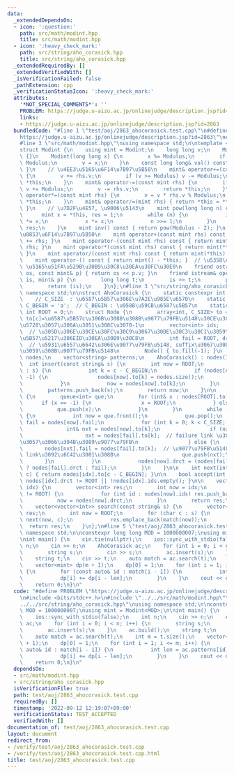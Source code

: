 ```yaml
---
data:
  _extendedDependsOn:
  - icon: ':question:'
    path: src/math/modint.hpp
    title: src/math/modint.hpp
  - icon: ':heavy_check_mark:'
    path: src/string/aho_corasick.hpp
    title: src/string/aho_corasick.hpp
  _extendedRequiredBy: []
  _extendedVerifiedWith: []
  _isVerificationFailed: false
  _pathExtension: cpp
  _verificationStatusIcon: ':heavy_check_mark:'
  attributes:
    '*NOT_SPECIAL_COMMENTS*': ''
    PROBLEM: https://judge.u-aizu.ac.jp/onlinejudge/description.jsp?id=2863
    links:
    - https://judge.u-aizu.ac.jp/onlinejudge/description.jsp?id=2863
  bundledCode: "#line 1 \"test/aoj/2863_ahocorasick.test.cpp\"\n#define PROBLEM \"\
    https://judge.u-aizu.ac.jp/onlinejudge/description.jsp?id=2863\"\n#include <bits/stdc++.h>\n\
    #line 3 \"src/math/modint.hpp\"\nusing namespace std;\n\ntemplate <int64_t Modulus>\n\
    struct Modint {\n    using mint = Modint;\n    long long v;\n    Modint() : v(0)\
    \ {}\n    Modint(long long x) {\n        x %= Modulus;\n        if (x < 0) x +=\
    \ Modulus;\n        v = x;\n    }\n    const long long& val() const { return v;\
    \ }\n    // \u4EE3\u5165\u6F14\u7B97\u5B50\n    mint& operator+=(const mint rhs)\
    \ {\n        v += rhs.v;\n        if (v >= Modulus) v -= Modulus;\n        return\
    \ *this;\n    }\n    mint& operator-=(const mint rhs) {\n        if (v < rhs.v)\
    \ v += Modulus;\n        v -= rhs.v;\n        return *this;\n    }\n    mint&\
    \ operator*=(const mint rhs) {\n        v = v * rhs.v % Modulus;\n        return\
    \ *this;\n    }\n    mint& operator/=(mint rhs) { return *this = *this * rhs.inv();\
    \ }\n    // \u7D2F\u4E57, \u9006\u5143\n    mint pow(long long n) const {\n  \
    \      mint x = *this, res = 1;\n        while (n) {\n            if (n & 1) res\
    \ *= x;\n            x *= x;\n            n >>= 1;\n        }\n        return\
    \ res;\n    }\n    mint inv() const { return pow(Modulus - 2); }\n    // \u7B97\
    \u8853\u6F14\u7B97\u5B50\n    mint operator+(const mint rhs) const { return mint(*this)\
    \ += rhs; }\n    mint operator-(const mint rhs) const { return mint(*this) -=\
    \ rhs; }\n    mint operator*(const mint rhs) const { return mint(*this) *= rhs;\
    \ }\n    mint operator/(const mint rhs) const { return mint(*this) /= rhs; }\n\
    \    mint operator-() const { return mint() - *this; }  // \u5358\u9805\n    //\
    \ \u5165\u51FA\u529B\u30B9\u30C8\u30EA\u30FC\u30E0\n    friend ostream& operator<<(ostream&\
    \ os, const mint& p) { return os << p.v; }\n    friend istream& operator>>(istream&\
    \ is, mint& p) {\n        long long t;\n        is >> t;\n        p = mint(t);\n\
    \        return (is);\n    }\n};\n#line 3 \"src/string/aho_corasick.hpp\"\nusing\
    \ namespace std;\n\nstruct AhoCorasick {\n    static constexpr int C_SIZE = 26;\
    \    // C_SIZE  : \u6587\u5B57\u306E\u7A2E\u985E\u6570\n    static constexpr int\
    \ C_BEGIN = 'a';  // C_BEGIN : \u958B\u59CB\u6587\u5B57\n    static constexpr\
    \ int ROOT = 0;\n    struct Node {\n        array<int, C_SIZE> to = {};    //\
    \ to[c]=\u6587\u5B57c\u306B\u3088\u308B\u9077\u79FB\u5148\u30CE\u30FC\u30C9, \u5B58\
    \u5728\u3057\u306A\u3051\u308C\u3070-1\n        vector<int> ids;             \
    \  // \u305D\u306E\u30CE\u30FC\u30C9\u3067\u30DE\u30C3\u30C1\u3059\u308B\u6587\
    \u5B57\u5217\u306EID\u30EA\u30B9\u30C8\n        int fail = ROOT, drct = ROOT;\
    \  // \u5931\u6557\u6642\u306E\u9077\u79FB\u5148, suffix\u3067\u30DE\u30C3\u30C1\
    \u3059\u308B\u9077\u79FB\u5148\n        Node() { to.fill(-1); }\n    };\n    vector<Node>\
    \ nodes;\n    vector<string> patterns;\n    AhoCorasick() : nodes(1) {}\n\n  \
    \  int insert(const string& s) {\n        int now = ROOT;\n        for (char c\
    \ : s) {\n            int k = c - C_BEGIN;\n            if (nodes[now].to[k] ==\
    \ -1) {\n                nodes[now].to[k] = nodes.size();\n                nodes.push_back(Node());\n\
    \            }\n            now = nodes[now].to[k];\n        }\n        nodes[now].ids.push_back(patterns.size());\n\
    \        patterns.push_back(s);\n        return now;\n    }\n\n    void build()\
    \ {\n        queue<int> que;\n        for (int& x : nodes[ROOT].to) {\n      \
    \      if (x == -1) {\n                x = ROOT;\n            } else {\n     \
    \           que.push(x);\n            }\n        }\n        while (!que.empty())\
    \ {\n            int now = que.front();\n            que.pop();\n            int\
    \ fail = nodes[now].fail;\n            for (int k = 0; k < C_SIZE; k++) {\n  \
    \              int& nxt = nodes[now].to[k];\n                if (nxt == -1) {\n\
    \                    nxt = nodes[fail].to[k];  // failure link \u3067\u9077\u79FB\
    \u3057\u3066\u304B\u3089\u9077\u79FB\n                } else {\n             \
    \       nodes[nxt].fail = nodes[fail].to[k];  // \u9077\u79FB\u5148\u306Efailure\
    \ link\u3092\u6C42\u3081\u308B\n                    que.push(nxt);\n         \
    \       }\n            }\n            nodes[now].drct = (nodes[fail].ids.empty()\
    \ ? nodes[fail].drct : fail);\n        }\n    }\n\n    int next(int idx, char\
    \ c) { return nodes[idx].to[c - C_BEGIN]; }\n\n    bool accept(int idx) { return\
    \ nodes[idx].drct != ROOT || !nodes[idx].ids.empty(); }\n\n    vector<int> match(int\
    \ idx) {\n        vector<int> res;\n        int now = idx;\n        while (now\
    \ != ROOT) {\n            for (int id : nodes[now].ids) res.push_back(id);\n \
    \           now = nodes[now].drct;\n        }\n        return res;\n    }\n\n\
    \    vector<vector<int>> search(const string& s) {\n        vector<vector<int>>\
    \ res;\n        int now = ROOT;\n        for (char c : s) {\n            now =\
    \ next(now, c);\n            res.emplace_back(match(now));\n        }\n      \
    \  return res;\n    }\n};\n#line 5 \"test/aoj/2863_ahocorasick.test.cpp\"\nusing\
    \ namespace std;\n\nconstexpr long long MOD = 1000000007;\nusing mint = Modint<MOD>;\n\
    \nint main() {\n    cin.tie(nullptr);\n    ios::sync_with_stdio(false);\n    int\
    \ n;\n    cin >> n;\n    AhoCorasick ac;\n    for (int i = 0; i < n; i++) {\n\
    \        string s;\n        cin >> s;\n        ac.insert(s);\n    }\n    ac.build();\n\
    \    string t;\n    cin >> t;\n    auto match = ac.search(t);\n    int m = t.size();\n\
    \    vector<mint> dp(m + 1);\n    dp[0] = 1;\n    for (int i = 1; i <= m; i++)\
    \ {\n        for (const auto& id : match[i - 1]) {\n            int len = ac.patterns[id].size();\n\
    \            dp[i] += dp[i - len];\n        }\n    }\n    cout << dp[m] << endl;\n\
    \    return 0;\n}\n"
  code: "#define PROBLEM \"https://judge.u-aizu.ac.jp/onlinejudge/description.jsp?id=2863\"\
    \n#include <bits/stdc++.h>\n#include \"../../src/math/modint.hpp\"\n#include \"\
    ../../src/string/aho_corasick.hpp\"\nusing namespace std;\n\nconstexpr long long\
    \ MOD = 1000000007;\nusing mint = Modint<MOD>;\n\nint main() {\n    cin.tie(nullptr);\n\
    \    ios::sync_with_stdio(false);\n    int n;\n    cin >> n;\n    AhoCorasick\
    \ ac;\n    for (int i = 0; i < n; i++) {\n        string s;\n        cin >> s;\n\
    \        ac.insert(s);\n    }\n    ac.build();\n    string t;\n    cin >> t;\n\
    \    auto match = ac.search(t);\n    int m = t.size();\n    vector<mint> dp(m\
    \ + 1);\n    dp[0] = 1;\n    for (int i = 1; i <= m; i++) {\n        for (const\
    \ auto& id : match[i - 1]) {\n            int len = ac.patterns[id].size();\n\
    \            dp[i] += dp[i - len];\n        }\n    }\n    cout << dp[m] << endl;\n\
    \    return 0;\n}\n"
  dependsOn:
  - src/math/modint.hpp
  - src/string/aho_corasick.hpp
  isVerificationFile: true
  path: test/aoj/2863_ahocorasick.test.cpp
  requiredBy: []
  timestamp: '2022-09-12 12:19:07+09:00'
  verificationStatus: TEST_ACCEPTED
  verifiedWith: []
documentation_of: test/aoj/2863_ahocorasick.test.cpp
layout: document
redirect_from:
- /verify/test/aoj/2863_ahocorasick.test.cpp
- /verify/test/aoj/2863_ahocorasick.test.cpp.html
title: test/aoj/2863_ahocorasick.test.cpp
---
```

